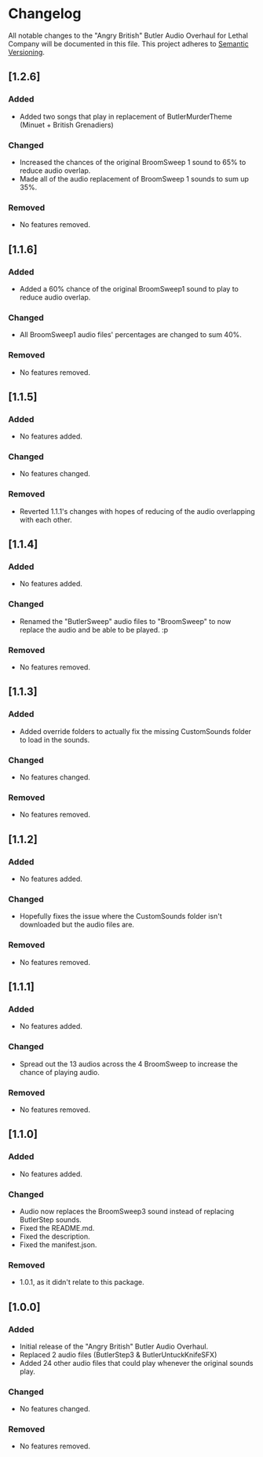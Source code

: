 # Changelog

All notable changes to the "Angry British" Butler Audio Overhaul for Lethal Company will be documented in this file. This project adheres to [Semantic Versioning](https://semver.org/).

## [1.2.6]

### Added

- Added two songs that play in replacement of ButlerMurderTheme (Minuet + British Grenadiers)

### Changed

- Increased the chances of the original BroomSweep 1 sound to 65% to reduce audio overlap.
- Made all of the audio replacement of BroomSweep 1 sounds to sum up 35%.

### Removed

- No features removed.

## [1.1.6]

### Added

- Added a 60% chance of the original BroomSweep1 sound to play to reduce audio overlap.

### Changed

- All BroomSweep1 audio files' percentages are changed to sum 40%.

### Removed

- No features removed.

## [1.1.5]

### Added

- No features added.

### Changed

- No features changed.

### Removed

- Reverted 1.1.1's changes with hopes of reducing of the audio overlapping with each other.

## [1.1.4]

### Added

- No features added.

### Changed

- Renamed the "ButlerSweep" audio files to "BroomSweep" to now replace the audio and be able to be played. :p

### Removed

- No features removed.

## [1.1.3]

### Added

- Added override folders to actually fix the missing CustomSounds folder to load in the sounds.

### Changed

- No features changed.

### Removed

- No features removed.


## [1.1.2]

### Added

- No features added.

### Changed

- Hopefully fixes the issue where the CustomSounds folder isn't downloaded but the audio files are.

### Removed

- No features removed.


## [1.1.1]

### Added

- No features added.

### Changed

- Spread out the 13 audios across the 4 BroomSweep to increase the chance of playing audio.

### Removed

- No features removed.

## [1.1.0]

### Added

- No features added.

### Changed

- Audio now replaces the BroomSweep3 sound instead of replacing ButlerStep sounds.
- Fixed the README.md.
- Fixed the description.
- Fixed the manifest.json.

### Removed

- 1.0.1, as it didn't relate to this package.

## [1.0.0]

### Added

- Initial release of the "Angry British" Butler Audio Overhaul.
- Replaced 2 audio files (ButlerStep3 & ButlerUntuckKnifeSFX)
- Added 24 other audio files that could play whenever the original sounds play.

### Changed

- No features changed.

### Removed

- No features removed.

